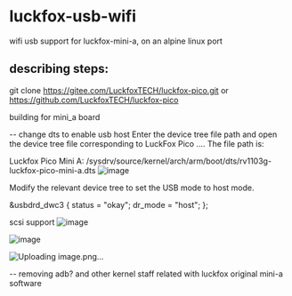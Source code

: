 # luckfox-usb-wifi
wifi usb support for luckfox-mini-a, on an alpine linux port

## describing steps:

git clone https://gitee.com/LuckfoxTECH/luckfox-pico.git
or 
https://github.com/LuckfoxTECH/luckfox-pico

building for mini_a board

-- change dts to enable usb host
Enter the device tree file path and open the device tree file corresponding to LuckFox Pico .... The file path is:

Luckfox Pico Mini A: <SDK directory>/sysdrv/source/kernel/arch/arm/boot/dts/rv1103g-luckfox-pico-mini-a.dts
 ![image](https://github.com/vjoco/luckfox-usb-wifi/assets/16479426/f2438470-73df-4eba-9802-fd0303fa9090)

Modify the relevant device tree to set the USB mode to host mode.

&usbdrd_dwc3 {
    status = "okay";
    dr_mode = "host";
};

scsi support
![image](https://github.com/vjoco/luckfox-usb-wifi/assets/16479426/19013121-4b07-4026-83d1-3b0fbde8fd35)

![image](https://github.com/vjoco/luckfox-usb-wifi/assets/16479426/fd7dda83-bdae-433f-a9fa-6be18b901895)

![Uploading image.png…]()


-- removing adb? and other kernel staff related with luckfox original mini-a software

